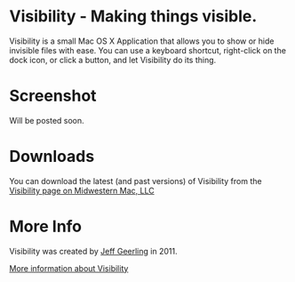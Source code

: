 # Visibility - Making things visible.

Visibility is a small Mac OS X Application that allows you to show or hide invisible files with ease. You can use a keyboard shortcut, right-click on the dock icon, or click a button, and let Visibility do its thing.

# Screenshot

Will be posted soon.

# Downloads

You can download the latest (and past versions) of Visibility from the [Visibility page on Midwestern Mac, LLC](http://www.midwesternmac.com/visibility)

# More Info

Visibility was created by [Jeff Geerling](http://jeffgeerling.com/) in 2011.

[More information about Visibility](http://www.midwesternmac.com/visibility)